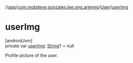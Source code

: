 //[app](../../../index.md)/[com.mobdeve.gonzales.lee.ong.artemis](../index.md)/[User](index.md)/[userImg](user-img.md)

# userImg

[androidJvm]\
private var [userImg](user-img.md): [String](https://kotlinlang.org/api/latest/jvm/stdlib/kotlin/-string/index.html)? = null

Profile picture of the user.
